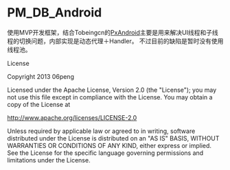 # PM_DB_Android

使用MVP开发框架，结合Tobeingcn的[PxAndroid](https://github.com/Tobeingcn/PxAndroid)主要是用来解决UI线程和子线程的切换问题，内部实现是动态代理＋Handler。
不过目前的缺陷是暂时没有使用线程池。




License

Copyright 2013 06peng

Licensed under the Apache License, Version 2.0 (the "License"); you may not use this file except in compliance with the License. You may obtain a copy of the License at

http://www.apache.org/licenses/LICENSE-2.0

Unless required by applicable law or agreed to in writing, software distributed under the License is distributed on an "AS IS" BASIS, WITHOUT WARRANTIES OR CONDITIONS OF ANY KIND, either express or implied. See the License for the specific language governing permissions and limitations under the License.
